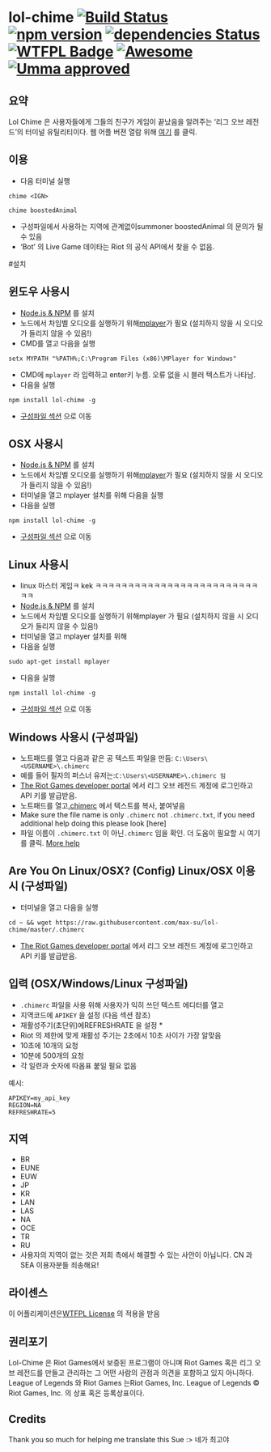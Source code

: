 # lol-chime [![Build Status](https://travis-ci.org/max-su/lol-chime.svg?branch=master)](https://travis-ci.org/max-su/lol-chime) [![npm version](https://badge.fury.io/js/lol-chime.svg)](https://badge.fury.io/js/lol-chime) [![dependencies Status](https://david-dm.org/max-su/lol-chime/status.svg)](https://david-dm.org/max-su/lol-chime) [![WTFPL Badge](http://www.wtfpl.net/wp-content/uploads/2012/12/wtfpl-badge-1.png)](http://www.wtfpl.net/) [![Awesome](https://cdn.rawgit.com/sindresorhus/awesome/d7305f38d29fed78fa85652e3a63e154dd8e8829/media/badge.svg)](https://github.com/sindresorhus/awesome) [![Umma approved](https://img.shields.io/badge/nicole's%20umma-approved-brightgreen.svg)]()

요약 
--------
Lol Chime 은 사용자들에게 그들의 친구가 게임이 끝났음을 알려주는 ‘리그 오브 레전드’의 터미널 유틸리티이다. 웹 어플 버젼 열람 위해 [여기](https://github.com/max-su/lol-chime-web) 를 클릭. 

이용
--------
*   다음 터미널 실행
```
chime <IGN>
```
```
chime boostedAnimal
```
*   구성파일에서 사용하는 지역에 관계없이summoner boostedAnimal 의 문의가 될 수 있음  
*   ‘Bot’ 의 Live Game 데이타는 Riot 의 공식 API에서 찾을 수 없음.

#설치

윈도우 사용시
--------
*   [Node.js & NPM](https://nodejs.org/dist/v4.5.0/node-v4.5.0-x86.msi) 를 설치
*   노드에서 차임벨 오디오를 실행하기 위해[mplayer](https://sourceforge.net/projects/mplayerwin/)가 필요 (설치하지 않을 시 오디오가 들리지 않을 수 있음!) 
*   CMD를 열고 다음을 실행
```
setx MYPATH "%PATH%;C:\Program Files (x86)\MPlayer for Windows"
```
*   CMD에 ```mplayer``` 라 입력하고 enter키 누름. 오류 없을 시 블러 텍스트가 나타남.  
*   다음을 실행
```
npm install lol-chime -g
```
*   [구성파일 섹션](https://github.com/max-su/lol-chime#are-you-on-windows-config) 으로 이동

OSX 사용시
--------
*   [Node.js & NPM](https://nodejs.org/dist/v4.5.0/node-v4.5.0.pkg) 를 설치
*   노드에서 차임벨 오디오를 실행하기 위해[mplayer](http://download.cnet.com/MPlayer-OSX-Extended/3000-2139_4-203274.html)가 필요 (설치하지 않을 시 오디오가 들리지 않을 수 있음!) 
*   터미널을 열고 mplayer 설치를 위해 다음을 실행 
*   다음을 실행 
```
npm install lol-chime -g
```
*   [구성파일 섹션](https://github.com/max-su/lol-chime#are-you-on-linuxosx-config) 으로 이동

Linux 사용시 
--------
*   linux 마스터 게임ㅋ kek  ㅋㅋㅋㅋㅋㅋㅋㅋㅋㅋㅋㅋㅋㅋㅋㅋㅋㅋㅋㅋㅋㅋㅋㅋㅋㅋㅋ
*   [Node.js & NPM](https://nodejs.org/en/download/package-manager/) 를 설치 
*   노드에서 차임벨 오디오를 실행하기 위해mplayer 가 필요 (설치하지 않을 시 오디오가 들리지 않을 수 있음!) 
*   터미널을 열고 mplayer 설치를 위해
*   다음을 실행
```
sudo apt-get install mplayer
```
*   다음을 실행
```
npm install lol-chime -g
```
*   [구성파일 섹션](https://github.com/max-su/lol-chime#are-you-on-linuxosx-config) 으로 이동

Windows 사용시 (구성파일) 
--------
*   노트패드를 열고 다음과 같은 공 텍스트 파일을 만듬: ```C:\Users\<USERNAME>\.chimerc```
*   예를 들어 필자의 퍼스너 유저는:```C:\Users\<USERNAME>\.chimerc 임```
*   [The Riot Games developer portal](https://developer.riotgames.com/sign-in) 에서 리그 오브 레전드 계정에 로그인하고 API 키를 발급받음. 
*   노트패드를 열고[.chimerc](./.chimerc) 에서 텍스트를 복사, 붙여넣음
*   Make sure the file name is only ```.chimerc``` not ```.chimerc.txt```, if you need additional help doing this please look [here]
*   파일 이름이 ```.chimerc.txt``` 이 아닌```.chimerc``` 임을 확인. 더 도움이 필요할 시 여기를 클릭. [More help](https://gist.github.com/ozh/4131243)

Are You On Linux/OSX? (Config)
Linux/OSX 이용시 (구성파일) 
--------
*   터미널을 열고 다음을 실행
```
cd ~ && wget https://raw.githubusercontent.com/max-su/lol-chime/master/.chimerc
```  
*   [The Riot Games developer portal](https://developer.riotgames.com/sign-in) 에서 리그 오브 레전드 계정에 로그인하고 API 키를 발급받음. 

입력 (OSX/Windows/Linux 구성파일) 
---------
*   ```.chimerc``` 파일을 사용 위해 사용자가 익히 쓰던 텍스트 에디터를 열고  
*   지역코드에 ```APIKEY``` 을 설정 (다음 섹션 참조) 
*   재활성주기(초단위)에REFRESHRATE 을 설정 * 
*   Riot 의 제한에 맞게 재활성 주기는 2초에서 10초 사이가 가장 알맞음  
*   10초에 10개의 요청
*   10분에 500개의 요청 
*   각 일련과 숫자에 따옴표 붙일 필요 없음 

예시: 

```
APIKEY=my_api_key
REGION=NA
REFRESHRATE=5
```

지역
--------
*   BR
*   EUNE
*   EUW
*   JP
*   KR
*   LAN
*   LAS
*   NA
*   OCE
*   TR
*   RU
*   사용자의 지역이 없는 것은 저희 측에서 해결할 수 있는 사안이 아닙니다. CN 과 SEA 이용자분들 죄송해요! 

라이센스 
-------
이 어플리케이션은[WTFPL License](./LICENSE.md) 의 적용을 받음

권리포기 
-------
Lol-Chime 은 Riot Games에서 보증된 프로그램이 아니며 Riot Games 혹은 리그 오브 레전드를 만들고 관리하는 그 어떤 사람의 관점과 의견을 포함하고 있지 아니하다. League of Legends 와 Riot  Games 는Riot Games, Inc. League of Legends © Riot Games, Inc. 의 상표 혹은 등록상표이다.  

Credits
-------
Thank you so much for helping me translate this Sue :>  네가 최고야  
